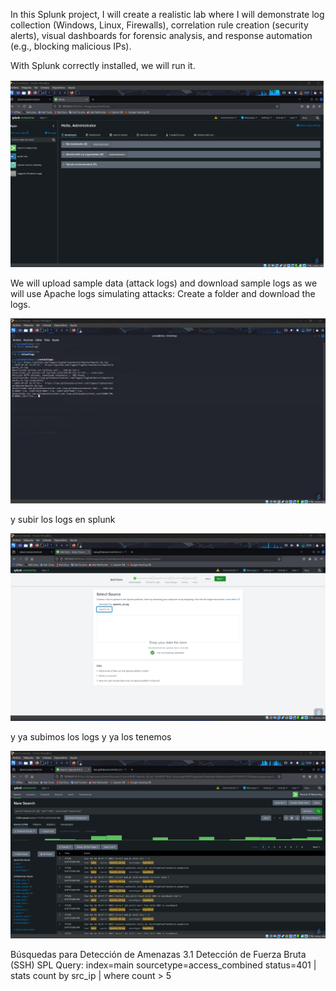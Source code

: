 In this Splunk project, I will create a realistic lab where I will demonstrate  log collection (Windows, Linux, Firewalls), correlation rule creation (security alerts),  visual dashboards for forensic analysis, and response automation (e.g., blocking malicious IPs).

With Splunk correctly installed, we will run it.

![](https://github.com/yaraDMC/SIEM/blob/main/splunkinicio.png)


 We will upload sample data (attack logs) and download sample logs
as we will use Apache logs simulating attacks:
Create a folder and download the logs.

![](https://github.com/yaraDMC/SIEM/blob/main/descargalogs.png)


y subir los logs en splunk

![](https://github.com/yaraDMC/SIEM/blob/main/subirlogs.png)

y ya subimos los logs y ya los tenemos

![](https://github.com/yaraDMC/SIEM/blob/main/logsee.png)


Búsquedas para Detección de Amenazas
3.1 Detección de Fuerza Bruta (SSH)
SPL Query:
index=main sourcetype=access_combined status=401 | stats count by src_ip | where count > 5



